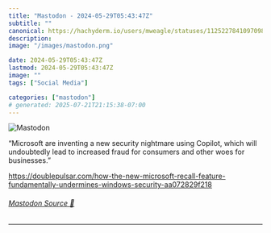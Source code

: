 ```yaml
---
title: "Mastodon - 2024-05-29T05:43:47Z"
subtitle: ""
canonical: https://hachyderm.io/users/mweagle/statuses/112522784109709813
description:
image: "/images/mastodon.png"

date: 2024-05-29T05:43:47Z
lastmod: 2024-05-29T05:43:47Z
image: ""
tags: ["Social Media"]

categories: ["mastodon"]
# generated: 2025-07-21T21:15:38-07:00
---
```

![Mastodon](/images/mastodon.png)

<p>“Microsoft are inventing a new security nightmare using Copilot, which will undoubtedly lead to increased fraud for consumers and other woes for businesses.”</p><p><a href="https://doublepulsar.com/how-the-new-microsoft-recall-feature-fundamentally-undermines-windows-security-aa072829f218" target="_blank" rel="nofollow noopener noreferrer" translate="no"><span class="invisible">https://</span><span class="ellipsis">doublepulsar.com/how-the-new-m</span><span class="invisible">icrosoft-recall-feature-fundamentally-undermines-windows-security-aa072829f218</span></a></p>


###### [Mastodon Source 🐘](https://hachyderm.io/@mweagle/112522784109709813)

___
